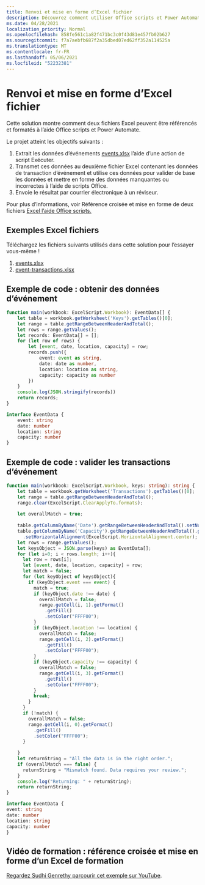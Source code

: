 ```yaml
---
title: Renvoi et mise en forme d’Excel fichier
description: Découvrez comment utiliser Office scripts et Power Automate pour faire référence à un fichier Excel format.
ms.date: 04/28/2021
localization_priority: Normal
ms.openlocfilehash: 858fe561c1a82f471bc3c0f43d81e457fb02b627
ms.sourcegitcommit: f7a7aebfb687f2a35dbed07ed62ff352a114525a
ms.translationtype: MT
ms.contentlocale: fr-FR
ms.lasthandoff: 05/06/2021
ms.locfileid: "52232381"
---
```

# <a name="cross-reference-and-format-an-excel-file"></a>Renvoi et mise en forme d’Excel fichier

Cette solution montre comment deux fichiers Excel peuvent être référencés et formatés à l’aide Office scripts et Power Automate.

Le projet atteint les objectifs suivants :

1. Extrait les données d’événements <a href="events.xlsx">events.xlsx</a> l’aide d’une action de script Exécuter.
1. Transmet ces données au deuxième fichier Excel contenant les données de transaction d’événement et utilise ces données pour valider de base les données et mettre en forme des données manquantes ou incorrectes à l’aide de scripts Office.
1. Envoie le résultat par courrier électronique à un réviseur.

Pour plus d’informations, voir Référence croisée et mise en forme de deux fichiers [Excel l’aide Office scripts.](https://powerusers.microsoft.com/t5/Power-Automate-Cookbook/Cross-Reference-and-formatting-two-Excel-files-using-Office/td-p/728535)

## <a name="sample-excel-files"></a>Exemples Excel fichiers

Téléchargez les fichiers suivants utilisés dans cette solution pour l’essayer vous-même !

1. <a href="events.xlsx">events.xlsx</a>
1. <a href="event-transactions.xlsx">event-transactions.xlsx</a>

## <a name="sample-code-get-event-data"></a>Exemple de code : obtenir des données d’événement

```TypeScript
function main(workbook: ExcelScript.Workbook): EventData[] {
    let table = workbook.getWorksheet('Keys').getTables()[0];
    let range = table.getRangeBetweenHeaderAndTotal();
    let rows = range.getValues();
    let records: EventData[] = [];
    for (let row of rows) {
        let [event, date, location, capacity] = row;
        records.push({
            event: event as string,
            date: date as number, 
            location: location as string,
            capacity: capacity as number
        })
    }
    console.log(JSON.stringify(records))
    return records;
}

interface EventData {
    event: string
    date: number
    location: string
    capacity: number
}
```

## <a name="sample-code-validate-event-transactions"></a>Exemple de code : valider les transactions d’événement

```TypeScript
function main(workbook: ExcelScript.Workbook, keys: string): string {
    let table = workbook.getWorksheet('Transactions').getTables()[0];
    let range = table.getRangeBetweenHeaderAndTotal();
    range.clear(ExcelScript.ClearApplyTo.formats);
  
    let overallMatch = true;
  
    table.getColumnByName('Date').getRangeBetweenHeaderAndTotal().setNumberFormatLocal("yyyy-mm-dd;@");
    table.getColumnByName('Capacity').getRangeBetweenHeaderAndTotal().getFormat()
      .setHorizontalAlignment(ExcelScript.HorizontalAlignment.center);
    let rows = range.getValues();
    let keysObject = JSON.parse(keys) as EventData[];
    for (let i=0; i < rows.length; i++){
      let row = rows[i];
      let [event, date, location, capacity] = row;
      let match = false;
      for (let keyObject of keysObject){
        if (keyObject.event === event) {
          match = true;
          if (keyObject.date !== date) {
            overallMatch = false;
            range.getCell(i, 1).getFormat()
              .getFill()
              .setColor("FFFF00");
          }
          if (keyObject.location !== location) {
            overallMatch = false;
            range.getCell(i, 2).getFormat()
              .getFill()
              .setColor("FFFF00");
          }
          if (keyObject.capacity !== capacity) {
            overallMatch = false;
            range.getCell(i, 3).getFormat()
              .getFill()
              .setColor("FFFF00");
          }   
          break;             
        }
      }
      if (!match) {
        overallMatch = false;
        range.getCell(i, 0).getFormat()
          .getFill()
          .setColor("FFFF00");      
      }
  
    }
    let returnString = "All the data is in the right order.";
    if (overallMatch === false) {
      returnString = "Mismatch found. Data requires your review.";
    }
    console.log("Returning: " + returnString);
    return returnString;
}

interface EventData {
event: string
date: number
location: string
capacity: number
}
```

## <a name="training-video-cross-reference-and-format-an-excel-file"></a>Vidéo de formation : référence croisée et mise en forme d’un Excel de formation

[Regardez Sudhi Genrethy parcourir cet exemple sur YouTube](https://youtu.be/dVwqBf483qo").
